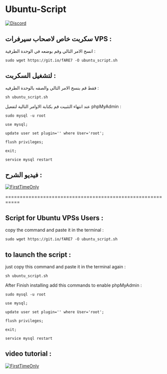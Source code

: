 # Ubuntu-Script

[![Discord](https://discordapp.com/api/guilds/452971760275554304/widget.png?style=shield)](https://discord.gg/gMcmZZn)



## سكربت خاص لاصحاب سيرفرات VPS :

انسخ الامر التالي وقم بوضعه في الوحدة الطرفية :

`sudo wget https://git.io/fARE7 -O ubuntu_script.sh`


## لتشغيل السكربت :

فقط قم بنسخ الامر التالي والصقه بالوحدة الطرفيه :

`sh ubuntu_script.sh `

عند انتهاء التثبيت قم بكتابة الاوامر التالية لتفعيل phpMyAdmin :

`sudo mysql -u root `

`use mysql; `

`update user set plugin='' where User='root';`

`flush privileges; `

`exit;`

`service mysql restart `





## فيديو الشرح : 

<a href="https://www.youtube.com/watch?v=ptLtiTAfc_A">
<img alt="FirstTimeOnly" src="https://i.ytimg.com/vi/ptLtiTAfc_A/hqdefault.jpg?sqp=-oaymwEjCPYBEIoBSFryq4qpAxUIARUAAAAAGAElAADIQj0AgKJDeAE=&rs=AOn4CLBKgN3q0qmToaRzY5v80LjgpprOtA" />
</a>



===========================================================




## Script for Ubuntu VPSs Users :


copy the command and paste it in the terminal :

`sudo wget https://git.io/fARE7 -O ubuntu_script.sh`


## to launch the script :


just copy this command and paste it in the terminal again : 

`sh ubuntu_script.sh `


After Finish installing add this commands to enable phpMyAdmin :

`sudo mysql -u root `

`use mysql; `

`update user set plugin='' where User='root';`

`flush privileges; `

`exit;`

`service mysql restart `



## video tutorial : 

<a href="https://www.youtube.com/watch?v=ptLtiTAfc_A">
<img alt="FirstTimeOnly" src="https://i.ytimg.com/vi/ptLtiTAfc_A/hqdefault.jpg?sqp=-oaymwEjCPYBEIoBSFryq4qpAxUIARUAAAAAGAElAADIQj0AgKJDeAE=&rs=AOn4CLBKgN3q0qmToaRzY5v80LjgpprOtA" />
</a>

